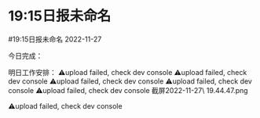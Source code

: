 # 19:15日报未命名
#19:15日报未命名
2022-11-27

今日完成：


明日工作安排：
⚠️upload failed, check dev console
⚠️upload failed, check dev console
⚠️upload failed, check dev console
⚠️upload failed, check dev console
⚠️upload failed, check dev console
截屏2022-11-27\ 19.44.47.png

⚠️upload failed, check dev console
